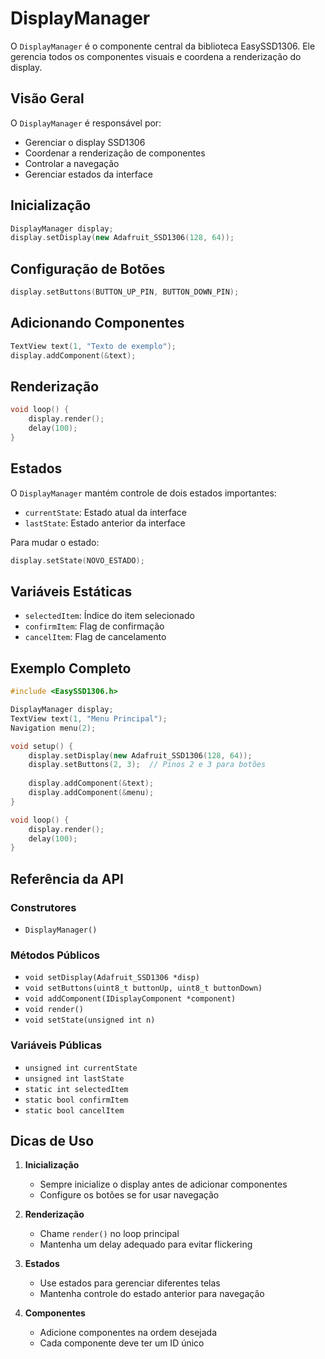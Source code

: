 # DisplayManager

O `DisplayManager` é o componente central da biblioteca EasySSD1306. Ele gerencia todos os componentes visuais e coordena a renderização do display.

## Visão Geral

O `DisplayManager` é responsável por:
- Gerenciar o display SSD1306
- Coordenar a renderização de componentes
- Controlar a navegação
- Gerenciar estados da interface

## Inicialização

```cpp
DisplayManager display;
display.setDisplay(new Adafruit_SSD1306(128, 64));
```

## Configuração de Botões

```cpp
display.setButtons(BUTTON_UP_PIN, BUTTON_DOWN_PIN);
```

## Adicionando Componentes

```cpp
TextView text(1, "Texto de exemplo");
display.addComponent(&text);
```

## Renderização

```cpp
void loop() {
    display.render();
    delay(100);
}
```

## Estados

O `DisplayManager` mantém controle de dois estados importantes:
- `currentState`: Estado atual da interface
- `lastState`: Estado anterior da interface

Para mudar o estado:
```cpp
display.setState(NOVO_ESTADO);
```

## Variáveis Estáticas

- `selectedItem`: Índice do item selecionado
- `confirmItem`: Flag de confirmação
- `cancelItem`: Flag de cancelamento

## Exemplo Completo

```cpp
#include <EasySSD1306.h>

DisplayManager display;
TextView text(1, "Menu Principal");
Navigation menu(2);

void setup() {
    display.setDisplay(new Adafruit_SSD1306(128, 64));
    display.setButtons(2, 3);  // Pinos 2 e 3 para botões
    
    display.addComponent(&text);
    display.addComponent(&menu);
}

void loop() {
    display.render();
    delay(100);
}
```

## Referência da API

### Construtores
- `DisplayManager()`

### Métodos Públicos
- `void setDisplay(Adafruit_SSD1306 *disp)`
- `void setButtons(uint8_t buttonUp, uint8_t buttonDown)`
- `void addComponent(IDisplayComponent *component)`
- `void render()`
- `void setState(unsigned int n)`

### Variáveis Públicas
- `unsigned int currentState`
- `unsigned int lastState`
- `static int selectedItem`
- `static bool confirmItem`
- `static bool cancelItem`

## Dicas de Uso

1. **Inicialização**
   - Sempre inicialize o display antes de adicionar componentes
   - Configure os botões se for usar navegação

2. **Renderização**
   - Chame `render()` no loop principal
   - Mantenha um delay adequado para evitar flickering

3. **Estados**
   - Use estados para gerenciar diferentes telas
   - Mantenha controle do estado anterior para navegação

4. **Componentes**
   - Adicione componentes na ordem desejada
   - Cada componente deve ter um ID único 